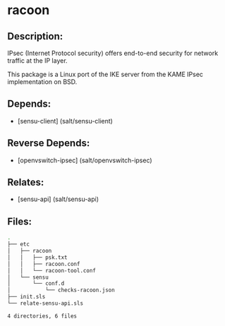 # racoon

## Description:

IPsec (Internet Protocol security) offers end-to-end security for network traffic at the IP layer.

This package is a Linux port of the IKE server from the KAME IPsec implementation on BSD.

## Depends:

  -  [sensu-client] (salt/sensu-client)

## Reverse Depends:

  -  [openvswitch-ipsec] (salt/openvswitch-ipsec)

## Relates:

  -  [sensu-api] (salt/sensu-api)

## Files:

```bash
.
├── etc
│   ├── racoon
│   │   ├── psk.txt
│   │   ├── racoon.conf
│   │   └── racoon-tool.conf
│   └── sensu
│       └── conf.d
│           └── checks-racoon.json
├── init.sls
└── relate-sensu-api.sls

4 directories, 6 files
```

